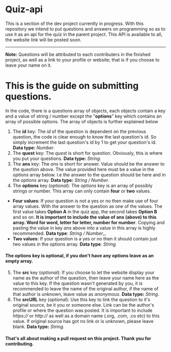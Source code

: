 # Quiz-api
This is a section of the dev project currently in progress. With this repository we intend to put questions and answers on programming so as to use it as an api for the quiz in the parent project. 
This API is available to all, the website link will be posted soon.
___
__Note:__ Questions will be attributed to each contributers in the finished project, as well as a link to your profile or website; that is if you choose to leave your name on it.
# This is the guide on submitting questions.
In the code, there is a questions array of objects, each objects contain a key and a value of string / number except the "__options__" key which contains an array of possible options. The array of objects is further explained below
1. The __id__ key: The _id_ of the question is dependent on the previous question, the code is clear enough to know the last question's id. So simply increment the last question's id by 1 to get your question's id. __Data type:__ _Number_.
2. The __quest__ key: The _quest_ is short for question. Obviously, this is where you put your questions. __Data type:__ _String_.
3. The __ans__ key: The _ans_ is short for answer. Value should be the answer to the question above. The value provided here must be a value in the _options_ array below. I.e the answer to the question should be here and in the _options_ array. __Data type:__ _String / Number_.
4. The __options__ key (_optional_): The _options_ key is an array of possibly strings or number. This array can only contain __four__ or __two__ values.
+ __Four values__: If your question is not a yes or no then make use of four array values. With the answer to the question as one of the values. The first value takes __Option A__ in the quiz app, the second takes __Option B__ and so on. __It is important to include the value of ans (above) to this array. Word for word, letter for letter, number for number__. Copying and pasting the value in key _ans_ above into a value in this array is highly recommended. __Data type__: _String / Number__.
+ __Two values__: If your question is a yes or no then it should contain just two values in the options array. __Data type__: _String_
#### The options key is optional, if you don't have any options leave as an empty array.
5. The __src__ key (_optional_): If you choose to let the website display your name as the author of the question, then leave your name here as the value to this key. If the question wasn't generated by you, it is recommended to leave the name of the original author, if the name of that author is unknown, leave value as _anonymous_. __Data type:__ _String_.
6. The __srcURL__ key (_optional_): Use this key to link the question to it's original source, be it you or someone else. Link can be the author's profile or where the question was posted. It is important to include _https://_ or _http://_ as well as a domain name (.org, .com, .co etc) to this value. If original source has got no link or is unknown, please leave blank. __Data type:__ _String_.
#### That's all about making a pull request on this project. Thank you for contributing.
